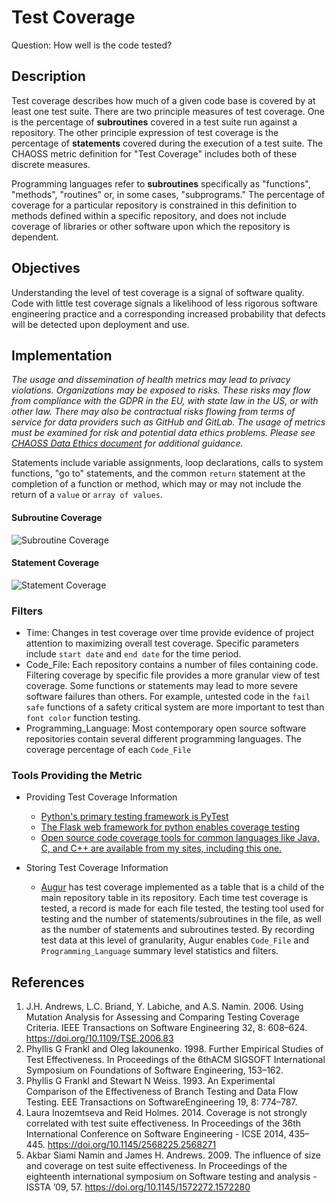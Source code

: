# Test Coverage

Question: How well is the code tested?

## Description
Test coverage describes how much of a given code base is covered by at least one test suite. There are two principle measures of test coverage. One is the percentage of **subroutines** covered in a test suite run against a repository. The other principle expression of test coverage is the percentage of **statements** covered during the execution of a test suite. The CHAOSS metric definition for "Test Coverage" includes both of these discrete measures.

Programming languages refer to **subroutines** specifically as "functions", "methods", "routines" or, in some cases, "subprograms." The percentage of coverage for a particular repository is constrained in this definition to methods defined within a specific repository, and does not include coverage of libraries or other software upon which the repository is dependent.

## Objectives

Understanding the level of test coverage is a signal of software quality. Code with little test coverage signals a likelihood of less rigorous software engineering practice and a corresponding increased probability that defects will be detected upon deployment and use. 

## Implementation 
*The usage and dissemination of health metrics may lead to privacy violations. Organizations may be exposed to risks. These risks may flow from compliance with the GDPR in the EU, with state law in the US, or with other law. There may also be contractual risks flowing from terms of service for data providers such as GitHub and GitLab. The usage of metrics must be examined for risk and potential data ethics problems. Please see [CHAOSS Data Ethics document](https://github.com/chaoss/community/blob/main/data-use-statement.md) for additional guidance.*

Statements include variable assignments, loop declarations, calls to system functions, "go to" statements, and the common `return` statement at the completion of a function or method, which may or may not include the return of a `value` or `array of values`.

#### Subroutine Coverage

![Subroutine Coverage](https://raw.githubusercontent.com/chaoss/wg-risk/main/focus-areas/code-quality/images/test-coverage_subroutine-coverage.png)

#### Statement Coverage

![Statement Coverage](https://raw.githubusercontent.com/chaoss/wg-risk/main/focus-areas/code-quality/images/test-coverage_statement-coverage.png)

### Filters
* Time: Changes in test coverage over time provide evidence of project attention to maximizing overall test coverage. Specific parameters include `start date` and `end date` for the time period.
* Code_File: Each repository contains a number of files containing code. Filtering coverage by specific file provides a more granular view of test coverage. Some functions or statements may lead to more severe software failures than others. For example, untested code in the `fail safe` functions of a safety critical system are more important to test than `font color` function testing.
* Programming_Language: Most contemporary open source software repositories contain several different programming languages. The coverage percentage of each `Code_File`

### Tools Providing the Metric
- Providing Test Coverage Information 
  * [Python's primary testing framework is PyTest](https://docs.pytest.org/en/latest/)
  * [The Flask web framework for python enables coverage testing](http://flask.pocoo.org/docs/1.0/tutorial/tests/)
  * [Open source code coverage tools for common languages like Java, C, and C++ are available from my sites, including this one.](https://stackify.com/code-coverage-tools/#OpenSource)

- Storing Test Coverage Information 
  * [Augur](https://github.com/chaoss/augur) has test coverage implemented as a table that is a child of the main repository table in its repository. Each time test coverage is tested, a record is made for each file tested, the testing tool used for testing and the number of statements/subroutines in the file, as well as the number of statements and subroutines tested. By recording test data at this level of granularity, Augur enables `Code_File` and `Programming_Language` summary level statistics and filters.


## References
1. J.H. Andrews, L.C. Briand, Y. Labiche, and A.S. Namin. 2006. Using Mutation Analysis for Assessing and Comparing Testing Coverage Criteria. IEEE Transactions on Software Engineering 32, 8: 608–624. https://doi.org/10.1109/TSE.2006.83
2. Phyllis G Frankl and Oleg Iakounenko. 1998. Further Empirical Studies of Test Effectiveness. In Proceedings of the 6thACM SIGSOFT International Symposium on Foundations of Software Engineering, 153–162.
3. Phyllis G Frankl and Stewart N Weiss. 1993. An Experimental Comparison of the Effectiveness of Branch Testing and Data Flow Testing. EEE Transactions on SoftwareEngineering 19, 8: 774–787.
4. Laura Inozemtseva and Reid Holmes. 2014. Coverage is not strongly correlated with test suite effectiveness. In Proceedings of the 36th International Conference on Software Engineering - ICSE 2014, 435–445. https://doi.org/10.1145/2568225.2568271
5. Akbar Siami Namin and James H. Andrews. 2009. The influence of size and coverage on test suite effectiveness. In Proceedings of the eighteenth international symposium on Software testing and analysis - ISSTA ’09, 57. https://doi.org/10.1145/1572272.1572280
